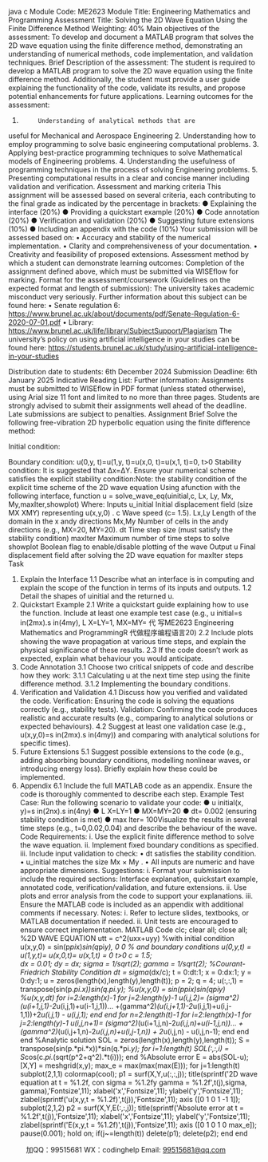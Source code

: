 java c
Module Code: ME2623
Module Title: Engineering Mathematics and Programming
Assessment Title: Solving the 2D Wave   Equation Using the Finite Difference Method
Weighting: 40%
Main objectives of the assessment: 
To develop and document a MATLAB program that solves the 2D wave equation using the finite difference method, demonstrating an understanding of numerical methods, code implementation, and validation techniques.
Brief Description of the assessment: 
The student is required to develop a MATLAB program to solve the 2D wave equation using the finite difference method. Additionally, the student must provide a user guide explaining the functionality of the code, validate its results, and propose potential enhancements for future applications.
Learning outcomes for the assessment: 
1.          Understanding of analytical methods that are 
useful for Mechanical and Aerospace Engineering 
2.          Understanding how to employ programming to solve basic engineering computational problems. 
3.          Applying best-practice programming techniques to solve Mathematical models of Engineering 
problems. 
4.          Understanding the usefulness of programming techniques in the process of solving Engineering problems. 
5.          Presenting computational results in a clear and concise manner including validation and 
verification. 
Assessment and marking criteria 
This assignment will be assessed based on several criteria, each contributing to the final grade as 
indicated by the percentage in brackets: 
● Explaining the interface (20%) 
● Providing a quickstart example (20%) 
● Code annotation (20%) 
● Verification and validation (20%) 
● Suggesting future extensions (10%) 
● Including an appendix with the code (10%) 
Your submission will be assessed based on: 
•             Accuracy       and          stability  of the          numerical implementation. 
•             Clarity          and          comprehensiveness          of  your documentation. 
•             Creativity             and             feasibility             of             proposed extensions. 
Assessment method by which a student can demonstrate learning outcomes: 
Completion of the assignment defined above, which must be submitted via WISEflow for marking.
Format for the assessment/coursework (Guidelines on the expected format and length of submission): 
The university takes academic misconduct very seriously. Further information about this subject can be found here:
• Senate regulation 6: https://www.brunel.ac.uk/about/documents/pdf/Senate-Regulation-6-2020-07-01.pdf
• Library: https://www.brunel.ac.uk/life/library/SubjectSupport/Plagiarism
The university’s policy on using artificial intelligence in your studies can be found here:
https://students.brunel.ac.uk/study/using-artificial-intelligence-in-your-studies

Distribution date to students: 6th December 2024 
Submission Deadline: 6th January 2025 
Indicative Reading List: 
Further information: 
Assignments must be submitted to WISEflow in PDF format (unless stated otherwise), using Arial size 
11 font and limited to no more than three pages. Students are strongly advised to submit their   assignments well ahead of the deadline. 
Late submissions are subject to penalties. 
Assignment Brief 
Solve the following free-vibration 2D hyperbolic equation using the finite difference method: 


Initial condition: 


Boundary condition: 
u(0,y,   t)=u(1,y,   t)=u(x,0,   t)=u(x,1,   t)=0,            t>0
Stability condition: It is suggested that   Δx=ΔY.   Ensure your   numerical scheme satisfies   the   explicit   stability   condition:Note: the stability condition of the explicit time scheme of the 2D wave equation 
Using   afunction   with   the   following   interface,
function u = solve_wave_eq(uinitial,c, Lx, Ly, Mx, My,maxIter,showplot) 
Where: 
Inputs 
u_initial 
Initial displacement field (size MX XMY) representing u(x,y,0) . 
c 
Wave speed (c= 1.5). 
Lx,Ly 
Length of the domain in the x andy directions 
Mx,My 
Number of cells in the  andy directions (e.g., MX=20, MY=20). 
dt 
Time step size (must satisfy the stability condition) 
maxIter 
Maximum number of time steps to solve 
showplot 
Boolean flag to enable/disable plotting of the wave 
Output 
u 
Final displacement field after solving the 2D wave equation for maxIter steps 
Task 
1. Explain the Interface 
1.1    Describe   what   an   interface   is   in   computing   and   explain the   scope   of the   function   in terms   of   its   inputs   and outputs.
1.2    Detail the shapes of uinitial   and the   returned u.
2. Quickstart Example 2.1   Write   a   quickstart   guide   explaining   how   to   use   the   function.   Include   at   least   one   example   test   case
(e.g.,         u   initial=s   in(2mx).s   in(4my),             L   X=LY=1,          MX=MY= 代 写ME2623 Engineering Mathematics and ProgrammingR
代做程序编程语言20)
2.2    Include   plots showing the wave   propagation at various time steps, and   explain   the   physical   significance   of these   results.
2.3    If the code doesn’t work   as expected, explain what   behaviour   you   would   anticipate.
3. Code Annotation 
3.1 Choose two critical snippets of   code and   describe   how   they   work:
3.1.1 Calculating u   at the   next time step   using the finite   difference   method.   3.1.2   Implementing the   boundary conditions.
4. Verification and Validation 
4.1    Discuss   how you verified and validated the code.
Verification:   Ensuring the code   is solving the equations correctly   (e.g., stability   tests).
Validation:   Confirming   the   code   produces   realistic   and   accurate   results   (e.g.,   comparing   to   analytical   solutions or expected   behaviours).
4.2   Suggest      at      least      one      validation      case         (e.g.,   u(x,y,0)=s   in(2mx).s   in(4my)) and      comparing      with analytical   solutions   for   specific   times).
5. Future Extensions 
5.1   Suggest      possible    extensions    to      the      code       (e.g.,    adding      absorbing       boundary    conditions,       modelling   nonlinear waves, or   introducing energy   loss).   Briefly explain   how these could   be   implemented.
6. Appendix 
6.1    Include   the   full   MATLAB   code   as   an   appendix.   Ensure   the   code   is   thoroughly   commented   to   describe   each step.
Example Test Case: 
Run the following scenario to validate your code:
● u   initial(x,   y)=s   in(2nx).s   in(4ny)
● L   X=LY=1
● MX=MY=20
●          dt= 0.002   (ensuring   stability   condition   is   met)
● max   lter=   100Visualize the   results   in several time steps (e.g.,   t=0,0.02,0.04) and describe the   behaviour of the wave.
Code Requirements: 
i.                      Use the explicit finite difference   method to   solve the   wave   equation.
ii.                      Implement fixed   boundary conditions as   specified.
iii.                      Include   input validation to   check:
•               dt   satisfies the stability condition.
• u_initial matches the   size Mx × My   .
•             All   inputs   are   numeric   and   have   appropriate   dimensions.
Suggestions: 
i.                      Format your   submission to include the   required   sections:   Interface   explanation,   quickstart   example,   annotated   code, verification/validation, and future extensions.
ii.                      Use   plots and error analysis   from   the   code   to   support   your   explanations.
iii.                      Ensure the   MATLAB   code   is   included as an   appendix with   additional   comments   if   necessary.
Notes: 
i.                      Refer to   lecture slides, textbooks, or   MATLAB   documentation   if   needed.
ii.                      Unit tests are encouraged to   ensure correct   implementation.
MATLAB Code 
clc; clear all; close all; 
%2D WAVE EQUATION utt = c^2(uxx+uyy) 
%with initial condition    u(x,y,0) = sin(p*pi*x)*sin(q*pi*y), 0 0   % and boundary conditions u(0,y,t) = u(1,y,t)= u(x,0,t)= u(x,1,t) = 0 t>0 c = 1.5;  
dx = 0.01; dy = dx; 
sigma = 1/sqrt(2); gamma = 1/sqrt(2); %Courant-Friedrich Stability   Condition dt = sigma*(dx/c); 
t = 0:dt:1; x = 0:dx:1; y = 0:dy:1; 
u = zeros(length(x),length(y),length(t)); p = 2; q = 4; 
u(:,:,1) = transpose(sin(p.*pi.*x))*sin(q.*pi.*y); %u(x,y,0) = sin(p*pi*x)*sin(q*pi*y) %u(x,y,dt) 
for i=2:length(x)-1 
for j=2:length(y)-1 
u(i,j,2)= (sigma^2)*(u(i+1,j,1)-2*u(i,j,1)+u(i-1,j,1))... 
+(gamma^2)*(u(i,j+1,1)-2*u(i,j,1)+u(i,j-1,1))+2*u(i,j,1) - u(i,j,1); 
end end 
for n=2:length(t)-1 
for i=2:length(x)-1 
for j=2:length(y)-1 
u(i,j,n+1)= (sigma^2)*(u(i+1,j,n)-2*u(i,j,n)+u(i-1,j,n))... 
+(gamma^2)*(u(i,j+1,n)-2*u(i,j,n)+u(i,j-1,n)) + 2*u(i,j,n) - u(i,j,n-1); 
end end 
end 
%Analytic solution SOL = zeros(length(x),length(y),length(t));   S = transpose(sin(p.*pi.*x))*sin(q.*pi.*y); for i=1:length(t) 
SOL(:,:,i) = S*cos(c.*pi.*(sqrt(p^2+q^2).*t(i))); 
end 
%Absolute error E = abs(SOL-u); 
[X,Y] = meshgrid(x,y); 
max_e = max(max(max(E))); for j=1:length(t) 
subplot(2,1,1) colormap(cool); 
p1 = surf(X,Y,u(:,:,j)); 
title(sprintf('2D wave equation at t = %1.2f, con sigma = %1.2fy gamma = %1.2f',t(j),sigma, gamma),'Fontsize',11); xlabel('x','Fontsize',11); ylabel('y','Fontsize',11); 
zlabel(sprintf('u(x,y,t = %1.2f)',t(j)),'Fontsize',11); axis ([0 1 0 1 -1 1]); 
subplot(2,1,2) 
p2 = surf(X,Y,E(:,:,j)); 
title(sprintf('Absolute error at t = %1.2f',t(j)),'Fontsize',11);   xlabel('x','Fontsize',11); ylabel('y','Fontsize',11); 
zlabel(sprintf('E(x,y,t = %1.2f)',t(j)),'Fontsize',11); axis ([0 1 0 1 0 max_e]); 
pause(0.001); hold on; 
if(j~=length(t)) delete(p1); 
delete(p2); 
end end 



         
加QQ：99515681  WX：codinghelp  Email: 99515681@qq.com
